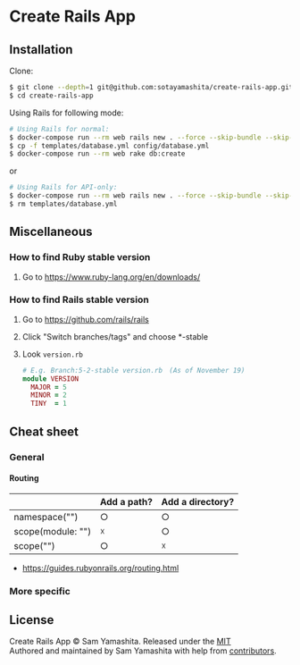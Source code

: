 # Create Rails App

## Installation

Clone:

```bash
$ git clone --depth=1 git@github.com:sotayamashita/create-rails-app.git
$ cd create-rails-app
```

Using Rails for following mode:

```bash
# Using Rails for normal:
$ docker-compose run --rm web rails new . --force --skip-bundle --skip-test --skip-yarn --skip-coffee --database=postgresql
$ cp -f templates/database.yml config/database.yml
$ docker-compose run --rm web rake db:create
```

or

```bash
# Using Rails for API-only:
$ docker-compose run --rm web rails new . --force --skip-bundle --skip-test --skip-yarn --api
$ rm templates/database.yml
```


## Miscellaneous

### How to find Ruby stable version

1. Go to https://www.ruby-lang.org/en/downloads/

### How to find Rails stable version

1. Go to https://github.com/rails/rails
1. Click "Switch branches/tags" and choose \*-stable
1. Look `version.rb`

    ```ruby
    # E.g. Branch:5-2-stable version.rb　(As of November 19)
    module VERSION
      MAJOR = 5
      MINOR = 2
      TINY  = 1
    ```

## Cheat sheet

### General

#### Routing

|   | Add a path? | Add a directory? |
|---|---|---|
| namespace("") | ○ | ○ |
| scope(module: "")  | ☓ | ○ |
| scope("") | ○ | ☓ |

- https://guides.rubyonrails.org/routing.html

### More specific

## License

Create Rails App © Sam Yamashita. Released under the [MIT](LICENSE)<br/>
Authored and maintained by Sam Yamashita with help from [contributors](https://github.com/sotayamashita/create-rails-app/contributors).
